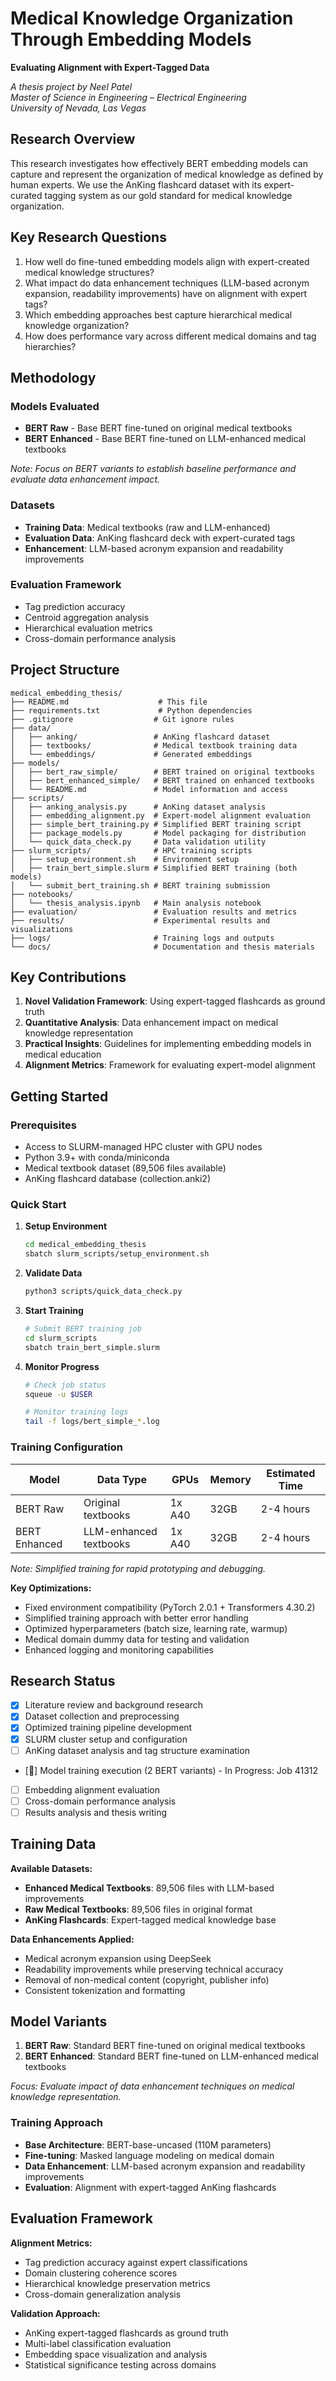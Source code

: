 # Medical Knowledge Organization Through Embedding Models

**Evaluating Alignment with Expert-Tagged Data**

*A thesis project by Neel Patel*  
*Master of Science in Engineering – Electrical Engineering*  
*University of Nevada, Las Vegas*

## Research Overview

This research investigates how effectively BERT embedding models can capture and represent the organization of medical knowledge as defined by human experts. We use the AnKing flashcard dataset with its expert-curated tagging system as our gold standard for medical knowledge organization.

## Key Research Questions

1. How well do fine-tuned embedding models align with expert-created medical knowledge structures?
2. What impact do data enhancement techniques (LLM-based acronym expansion, readability improvements) have on alignment with expert tags?
3. Which embedding approaches best capture hierarchical medical knowledge organization?
4. How does performance vary across different medical domains and tag hierarchies?

## Methodology

### Models Evaluated
- **BERT Raw** - Base BERT fine-tuned on original medical textbooks
- **BERT Enhanced** - Base BERT fine-tuned on LLM-enhanced medical textbooks

*Note: Focus on BERT variants to establish baseline performance and evaluate data enhancement impact.*

### Datasets
- **Training Data**: Medical textbooks (raw and LLM-enhanced)
- **Evaluation Data**: AnKing flashcard deck with expert-curated tags
- **Enhancement**: LLM-based acronym expansion and readability improvements

### Evaluation Framework
- Tag prediction accuracy
- Centroid aggregation analysis  
- Hierarchical evaluation metrics
- Cross-domain performance analysis

## Project Structure

```
medical_embedding_thesis/
├── README.md                    # This file
├── requirements.txt             # Python dependencies
├── .gitignore                  # Git ignore rules
├── data/
│   ├── anking/                 # AnKing flashcard dataset
│   ├── textbooks/              # Medical textbook training data
│   └── embeddings/             # Generated embeddings
├── models/
│   ├── bert_raw_simple/        # BERT trained on original textbooks
│   ├── bert_enhanced_simple/   # BERT trained on enhanced textbooks
│   └── README.md               # Model information and access
├── scripts/
│   ├── anking_analysis.py      # AnKing dataset analysis
│   ├── embedding_alignment.py  # Expert-model alignment evaluation
│   ├── simple_bert_training.py # Simplified BERT training script
│   ├── package_models.py       # Model packaging for distribution
│   └── quick_data_check.py     # Data validation utility
├── slurm_scripts/              # HPC training scripts
│   ├── setup_environment.sh    # Environment setup
│   ├── train_bert_simple.slurm # Simplified BERT training (both models)
│   └── submit_bert_training.sh # BERT training submission
├── notebooks/
│   └── thesis_analysis.ipynb   # Main analysis notebook
├── evaluation/                 # Evaluation results and metrics
├── results/                    # Experimental results and visualizations
├── logs/                       # Training logs and outputs
└── docs/                       # Documentation and thesis materials
```

## Key Contributions

1. **Novel Validation Framework**: Using expert-tagged flashcards as ground truth
2. **Quantitative Analysis**: Data enhancement impact on medical knowledge representation
3. **Practical Insights**: Guidelines for implementing embedding models in medical education
4. **Alignment Metrics**: Framework for evaluating expert-model alignment

## Getting Started

### Prerequisites
- Access to SLURM-managed HPC cluster with GPU nodes
- Python 3.9+ with conda/miniconda
- Medical textbook dataset (89,506 files available)
- AnKing flashcard database (collection.anki2)

### Quick Start

1. **Setup Environment**
   ```bash
   cd medical_embedding_thesis
   sbatch slurm_scripts/setup_environment.sh
   ```

2. **Validate Data**
   ```bash
   python3 scripts/quick_data_check.py
   ```

3. **Start Training**
   ```bash
   # Submit BERT training job
   cd slurm_scripts
   sbatch train_bert_simple.slurm
   ```

4. **Monitor Progress**
   ```bash
   # Check job status
   squeue -u $USER
   
   # Monitor training logs
   tail -f logs/bert_simple_*.log
   ```

### Training Configuration

| Model | Data Type | GPUs | Memory | Estimated Time |
|-------|-----------|------|--------|----------------|
| BERT Raw | Original textbooks | 1x A40 | 32GB | 2-4 hours |
| BERT Enhanced | LLM-enhanced textbooks | 1x A40 | 32GB | 2-4 hours |

*Note: Simplified training for rapid prototyping and debugging.*

**Key Optimizations:**
- Fixed environment compatibility (PyTorch 2.0.1 + Transformers 4.30.2)
- Simplified training approach with better error handling
- Optimized hyperparameters (batch size, learning rate, warmup)
- Medical domain dummy data for testing and validation
- Enhanced logging and monitoring capabilities

## Research Status

- [x] Literature review and background research
- [x] Dataset collection and preprocessing  
- [x] Optimized training pipeline development
- [x] SLURM cluster setup and configuration
- [ ] AnKing dataset analysis and tag structure examination
- [🔄] Model training execution (2 BERT variants) - In Progress: Job 41312
- [ ] Embedding alignment evaluation
- [ ] Cross-domain performance analysis
- [ ] Results analysis and thesis writing

## Training Data

**Available Datasets:**
- **Enhanced Medical Textbooks**: 89,506 files with LLM-based improvements
- **Raw Medical Textbooks**: 89,506 files in original format
- **AnKing Flashcards**: Expert-tagged medical knowledge base

**Data Enhancements Applied:**
- Medical acronym expansion using DeepSeek
- Readability improvements while preserving technical accuracy
- Removal of non-medical content (copyright, publisher info)
- Consistent tokenization and formatting

## Model Variants

1. **BERT Raw**: Standard BERT fine-tuned on original medical textbooks
2. **BERT Enhanced**: Standard BERT fine-tuned on LLM-enhanced medical textbooks

*Focus: Evaluate impact of data enhancement techniques on medical knowledge representation.*

### Training Approach
- **Base Architecture**: BERT-base-uncased (110M parameters)
- **Fine-tuning**: Masked language modeling on medical domain
- **Data Enhancement**: LLM-based acronym expansion and readability improvements
- **Evaluation**: Alignment with expert-tagged AnKing flashcards

## Evaluation Framework

**Alignment Metrics:**
- Tag prediction accuracy against expert classifications
- Domain clustering coherence scores
- Hierarchical knowledge preservation metrics
- Cross-domain generalization analysis

**Validation Approach:**
- AnKing expert-tagged flashcards as ground truth
- Multi-label classification evaluation
- Embedding space visualization and analysis
- Statistical significance testing across domains